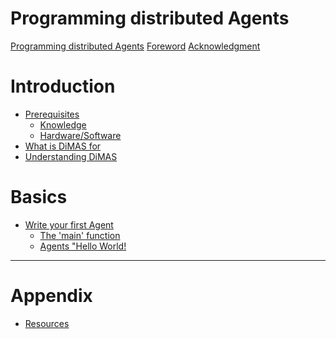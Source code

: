 # Programming distributed Agents
[Programming distributed Agents](title_page.md)
[Foreword](foreword.md)
[Acknowledgment](acknowledgment.md)

# Introduction
- [Prerequisites](./introduction/prerequisites.md)
  - [Knowledge](./introduction/knowledge.md)
  - [Hardware/Software](./introduction/environment.md)
- [What is DiMAS for](./introduction/what_for.md)
- [Understanding DiMAS](./introduction/concept.md)

# Basics
- [Write your first Agent](./basics/first_agent.md)
  - [The 'main' function](./basics/main_function.md)
  - [Agents "Hello World!](./basics/hello_world.md)

<!--
# Possible topics
- [A Publisher]()
- [The Subscriber]()
- [Doing Queries]()
- [Use Liveliness]()
- [Do something useful]()
-->
-------
# Appendix
- [Resources](./appendix/resources.md)
